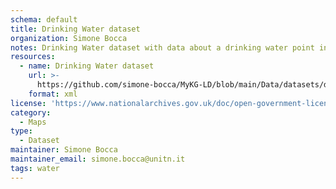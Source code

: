 ```yaml
---
schema: default
title: Drinking Water dataset
organization: Simone Bocca
notes: Drinking Water dataset with data about a drinking water point in via graffiano 30
resources:
  - name: Drinking Water dataset
    url: >-
      https://github.com/simone-bocca/MyKG-LD/blob/main/Data/datasets/drinking_water.xml
    format: xml
license: 'https://www.nationalarchives.gov.uk/doc/open-government-licence/version/3/'
category:
  - Maps
type:
  - Dataset 
maintainer: Simone Bocca
maintainer_email: simone.bocca@unitn.it
tags: water
---
```

